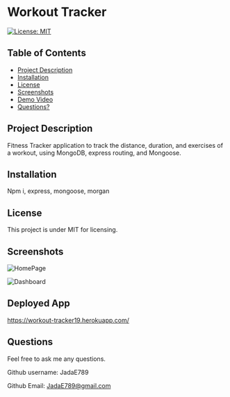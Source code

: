 # Workout Tracker

  [![License: MIT](https://img.shields.io/badge/License-MIT-yellow.svg)](https://opensource.org/licenses/MIT)

  ## Table of Contents

  * [Project Description](#project-description)
  * [Installation](#installation)
  * [License](#license)
  * [Screenshots](#screenshots)
  * [Demo Video](#Project-Demo-Video)
  * [Questions?](#questions)
  
  ## Project Description
  
  Fitness Tracker application to track the distance, duration, and exercises of a workout, using MongoDB, express routing, and Mongoose.
  
  ## Installation
  
  Npm i, express, mongoose, morgan
  
  ## License
  
  This project is under MIT for licensing.
  
  ## Screenshots
  
  ![HomePage](https://user-images.githubusercontent.com/77691626/123501532-922bd180-d613-11eb-8efe-6fe27bff3dbb.PNG)

  ![Dashboard](https://user-images.githubusercontent.com/77691626/123501518-7fb19800-d613-11eb-9159-0d06324d664f.PNG)

  ## Deployed App
  
  https://workout-tracker19.herokuapp.com/

  ## Questions
  
  Feel free to ask me any questions.
  
  Github username: JadaE789
  
  Github Email: <JadaE789@gmail.com>
 